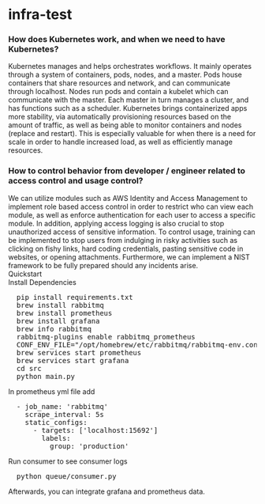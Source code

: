 # infra-test
<h3>How does Kubernetes work, and when we need to have Kubernetes?</h3>
Kubernetes manages and helps orchestrates workflows. It mainly operates through a system of containers, pods, nodes, and
a master. Pods house containers that share resources and network, and can communicate through localhost. Nodes run pods
and contain a kubelet which can communicate with the master. Each master in turn manages a cluster, and has functions
such as a scheduler.
Kubernetes brings containerized apps more stability, via automatically provisioning resources based on the amount of traffic, 
as well as being able to monitor containers and 
nodes (replace and restart). This is especially valuable for when there is a need for scale in order to handle increased
load, as well as efficiently manage resources.
<h3>How to control behavior from developer / engineer related to access control and usage control?</h3>
We can utilize modules such as AWS Identity and Access Management to implement role based access control in order to 
restrict who can view each module, as well as enforce authentication for each user to access a specific module.
In addition, applying access logging is also crucial to stop unauthorized access of sensitive information. To control
usage, training can be implemented to stop users from indulging in risky activities such as clicking on fishy links,
hard coding credentials, pasting sensitive code in websites, or opening attachments. Furthermore, we can implement a 
NIST framework to be fully prepared should any incidents arise.
<br>
Quickstart
<br>
Install Dependencies
<pre>
  pip install requirements.txt
  brew install rabbitmq
  brew install prometheus
  brew install grafana
  brew info rabbitmq 
  rabbitmq-plugins enable rabbitmq_prometheus
  CONF_ENV_FILE="/opt/homebrew/etc/rabbitmq/rabbitmq-env.conf" /opt/homebrew/opt/rabbitmq/sbin/rabbitmq-server
  brew services start prometheus
  brew services start grafana
  cd src
  python main.py
</pre>
In prometheus yml file add
<pre>
  - job_name: 'rabbitmq'
    scrape_interval: 5s
    static_configs:
      - targets: ['localhost:15692']
        labels:
          group: 'production'
</pre>
Run consumer to see consumer logs
<pre>
  python queue/consumer.py
</pre>
Afterwards, you can integrate grafana and prometheus data.